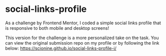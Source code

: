 # social-links-profile
As a challenge by Frontend Mentor, I coded a simple social links profile that is responsive to both mobile and desktop screens!

This version for the challenge is a more personalized take on the task. You can view the original submission repo on my profile or by following the link below:
https://scionine.github.io/social-links-profile-i/
